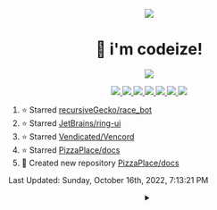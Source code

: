 <p align="center">
    <img src="https://avatars.githubusercontent.com/u/63158950?s=400&u=dd76c829ae30921e131dcbe7c830dc368e2d6e8a&v=4" />
</p>

<h1 align="center">
    👋 i'm codeize!
</h1>

<p align="center">
  <a href="https://skillicons.dev">
    <img align="center" src="https://skillicons.dev/icons?i=discord,bots,ts,nodejs,mongodb,react" />
  </a>
</p>

<p align="center">
  <a href="https://discord.com/users/668423998777982997">
    <img src="https://nocache.advaith.workers.dev?url=https://img.shields.io/endpoint?url=https://dev.discordprofiles.me/api/badge/status/668423998777982997?simple=true" />
    <img src="https://nocache.advaith.workers.dev?url=https://img.shields.io/endpoint?url=https://dev.discordprofiles.me/api/badge/vscode/668423998777982997" />
    <img src="https://nocache.advaith.workers.dev?url=https://img.shields.io/endpoint?url=https://dev.discordprofiles.me/api/badge/playing/668423998777982997" />
    <img src="https://nocache.advaith.workers.dev?url=https://img.shields.io/endpoint?url=https://dev.discordprofiles.me/api/badge/spotify/668423998777982997" />
    <img src="https://komarev.com/ghpvc/?username=codeize" />
    <img src="https://hits.link/hits?url=https%3A%2F%2Fgithub.com%2FCodeize" />
    <a href="https://discord.gg/ZsJnSxHdgD"><img src="https://invidget.switchblade.xyz/ZsJnSxHdgD" /></a>
  </a>
</p>

<!--RECENT_ACTIVITY:start-->
1. ⭐ Starred [recursiveGecko/race_bot](https://github.com/recursiveGecko/race_bot)
2. ⭐ Starred [JetBrains/ring-ui](https://github.com/JetBrains/ring-ui)
3. ⭐ Starred [Vendicated/Vencord](https://github.com/Vendicated/Vencord)
4. ⭐ Starred [PizzaPlace/docs](https://github.com/PizzaPlace/docs)
5. 📔 Created new repository [PizzaPlace/docs](https://github.com/PizzaPlace/docs)
<!--RECENT_ACTIVITY:end-->

<!--RECENT_ACTIVITY:last_update-->
Last Updated: Sunday, October 16th, 2022, 7:13:21 PM
<!--RECENT_ACTIVITY:last_update_end-->

<details align="center">
  <summary></summary>
  <a href="https://spotify-github-profile.vercel.app/api/view?uid=av3h9dhe0rlwk1wi7e5f9mwhg&redirect=true">
    <img alt="spotify github profile" src="https://spotify-github-profile.vercel.app/api/view?uid=av3h9dhe0rlwk1wi7e5f9mwhg&cover_image=true&theme=compact">
  </a>
</details>
